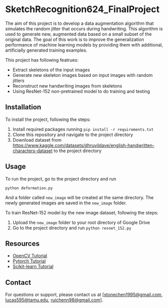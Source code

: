 # SketchRecognition624_FinalProject
 The aim of this project is to develop a data augmentation algorithm that simulates the random jitter that occurs during handwriting. This algorithm is  used to generate new, augmented data based on a small subset of the original data. The goal of this work is to improve the generalization performance of machine learning models by providing them with additional, artificially generated training examples.
 
This project has following featrues:
- Extract skeletons of the input images
- Generate new skeleton images based on input images with random jitters
- Reconstruct new handwriting images from skeletons
- Using ResNet-152 non-pretrained model to do training and testing

## Installation
To install the project, following the steps:
1. Install required packages running `pip install -r requirements.txt`
2. Clone this repository and navigate to the project directory
3. Download dataset from https://www.kaggle.com/datasets/dhruvildave/english-handwritten-characters-dataset to the project directory

## Usage
To run the project, go to the project directory and run
```
python deformation.py
```
And a folder called `new_image` will be created at the same directory. The newly generated images are saved in the `new_image` folder.

To train ResNet-152 model by the new image dataset, following the steps:
1. Upload the `new_image` folder to your root directory of Google Drive
2. Go to the project directory and run ```python resnet_152.py```

## Resources
- [OpenCV Tutorial](https://docs.opencv.org/4.x/d6/d00/tutorial_py_root.html)
- [Pytorch Tutorial](https://pytorch.org/tutorials/)
- [Scikit-learn Tutorial](https://scikit-learn.org/stable/tutorial/index.html)

## Contact
For questions or support, please contact us at [stonechen1995@gmail.com, lucas595@tamu.edu, ruichenn98@gmail.com].